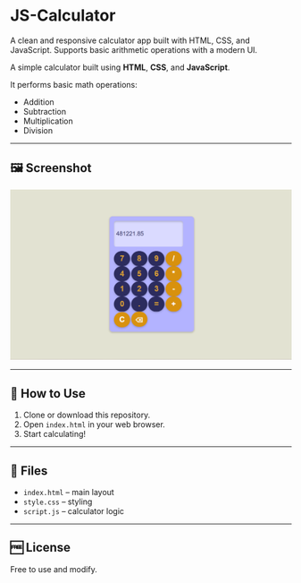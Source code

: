 # JS-Calculator

A clean and responsive calculator app built with HTML, CSS, and JavaScript. Supports basic arithmetic operations with a modern UI.

A simple calculator built using **HTML**, **CSS**, and **JavaScript**.

It performs basic math operations:
- Addition
- Subtraction
- Multiplication
- Division

---

## 🖼️ Screenshot

![Calculator Screenshot](screenshot.png)


---

## 🚀 How to Use

1. Clone or download this repository.
2. Open `index.html` in your web browser.
3. Start calculating!

---

## 📁 Files

- `index.html` – main layout
- `style.css` – styling
- `script.js` – calculator logic

---

## 🆓 License

Free to use and modify.
